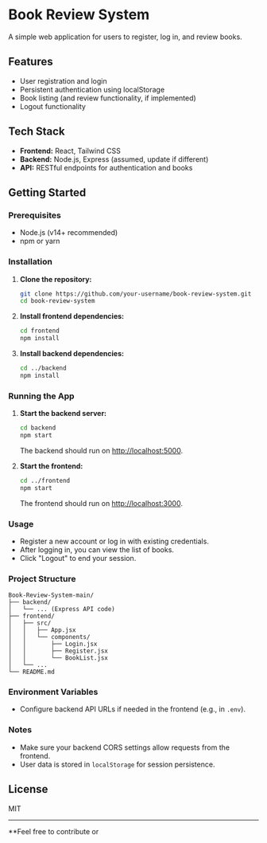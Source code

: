 # Book Review System

A simple web application for users to register, log in, and review books.

## Features

- User registration and login
- Persistent authentication using localStorage
- Book listing (and review functionality, if implemented)
- Logout functionality

## Tech Stack

- **Frontend:** React, Tailwind CSS
- **Backend:** Node.js, Express (assumed, update if different)
- **API:** RESTful endpoints for authentication and books

## Getting Started

### Prerequisites

- Node.js (v14+ recommended)
- npm or yarn

### Installation

1. **Clone the repository:**
   ```bash
   git clone https://github.com/your-username/book-review-system.git
   cd book-review-system
   ```

2. **Install frontend dependencies:**
   ```bash
   cd frontend
   npm install
   ```

3. **Install backend dependencies:**
   ```bash
   cd ../backend
   npm install
   ```

### Running the App

1. **Start the backend server:**
   ```bash
   cd backend
   npm start
   ```
   The backend should run on [http://localhost:5000](http://localhost:5000).

2. **Start the frontend:**
   ```bash
   cd ../frontend
   npm start
   ```
   The frontend should run on [http://localhost:3000](http://localhost:3000).

### Usage

- Register a new account or log in with existing credentials.
- After logging in, you can view the list of books.
- Click "Logout" to end your session.

### Project Structure

```
Book-Review-System-main/
├── backend/
│   └── ... (Express API code)
├── frontend/
│   ├── src/
│   │   ├── App.jsx
│   │   └── components/
│   │       ├── Login.jsx
│   │       ├── Register.jsx
│   │       └── BookList.jsx
│   └── ...
└── README.md
```

### Environment Variables

- Configure backend API URLs if needed in the frontend (e.g., in `.env`).

### Notes

- Make sure your backend CORS settings allow requests from the frontend.
- User data is stored in `localStorage` for session persistence.

## License

MIT

---

**Feel free to contribute or
